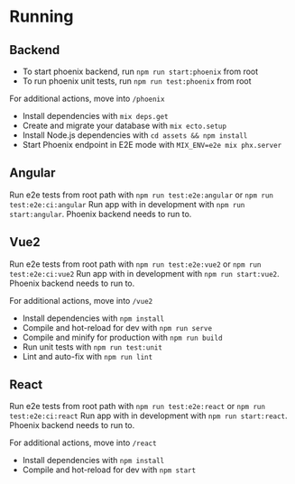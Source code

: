 # Running

## Backend

* To start phoenix backend, run `npm run start:phoenix` from root
* To run phoenix unit tests, run `npm run test:phoenix` from root

For additional actions, move into `/phoenix`

  * Install dependencies with `mix deps.get`
  * Create and migrate your database with `mix ecto.setup`
  * Install Node.js dependencies with `cd assets && npm install`
  * Start Phoenix endpoint in E2E mode with `MIX_ENV=e2e mix phx.server`

## Angular

Run e2e tests from root path with `npm run test:e2e:angular` or `npm run test:e2e:ci:angular`
Run app with in development with  `npm run start:angular`. Phoenix backend needs to run to.


## Vue2

Run e2e tests from root path with `npm run test:e2e:vue2` or `npm run test:e2e:ci:vue2`
Run app with in development with  `npm run start:vue2`. Phoenix backend needs to run to.

For additional actions, move into `/vue2`

  * Install dependencies with `npm install`
  * Compile and hot-reload for dev with `npm run serve`
  * Compile and minify for production with `npm run build`
  * Run unit tests with `npm run test:unit`
  * Lint and auto-fix with `npm run lint`

## React

Run e2e tests from root path with `npm run test:e2e:react` or `npm run test:e2e:ci:react`
Run app with in development with  `npm run start:react`. Phoenix backend needs to run to.

For additional actions, move into `/react`

  * Install dependencies with `npm install`
  * Compile and hot-reload for dev with `npm start`
